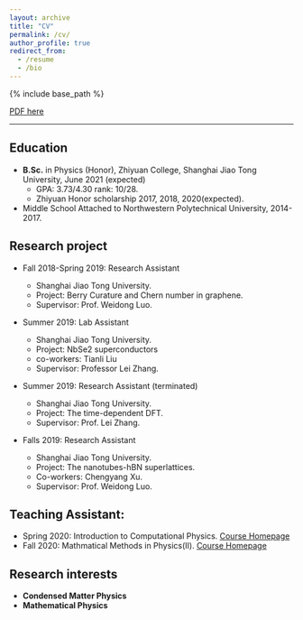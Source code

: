 ```yaml
---
layout: archive
title: "CV"
permalink: /cv/
author_profile: true
redirect_from:
  - /resume
  - /bio
---
```


{% include base_path %}

[PDF here](/files/cv.pdf)

***
## Education
* **B.Sc.** in Physics (Honor), Zhiyuan College, Shanghai Jiao Tong University, June 2021 (expected)
  * GPA: 3.73/4.30 rank: 10/28.
  * Zhiyuan Honor scholarship 2017, 2018, 2020(expected).
* Middle School Attached to Northwestern Polytechnical University, 2014-2017.

## Research project
* Fall 2018-Spring 2019: Research Assistant
  * Shanghai Jiao Tong University.
  * Project: Berry Curature and Chern number in graphene.
  * Supervisor: Prof. Weidong Luo.

* Summer 2019: Lab Assistant
  * Shanghai Jiao Tong University.
  * Project: NbSe2 superconductors
  * co-workers: Tianli Liu
  * Supervisor: Professor Lei Zhang.

* Summer 2019: Research Assistant (terminated)
  * Shanghai Jiao Tong University.
  * Project: The time-dependent DFT.
  * Supervisor: Prof. Lei Zhang.

* Falls 2019: Research Assistant
  * Shanghai Jiao Tong University.
  * Project: The nanotubes-hBN superlattices.
  * Co-workers: Chengyang Xu.
  * Supervisor: Prof. Weidong Luo.

## Teaching Assistant:
* Spring 2020: Introduction to Computational Physics.
  [Course Homepage](https://oc.sjtu.edu.cn/courses/19339)
* Fall 2020: Mathmatical Methods in Physics(II).
  [Course Homepage](https://oc.sjtu.edu.cn/courses/24908)



## Research interests
* **Condensed Matter Physics**
* **Mathematical Physics**

<!-- Skills
======
* English 
* Skill 2
  * Sub-skill 2.1
  * Sub-skill 2.2
  * Sub-skill 2.3
* Skill 3 -->

<!-- Publications
======
  <ul>{% for post in site.publications %}
    {% include archive-single-cv.html %}
  {% endfor %}</ul> -->

<!-- Talks
======
  <ul>{% for post in site.talks %}
    {% include archive-single-talk-cv.html %}
  {% endfor %}</ul>

Teaching
======
  <ul>{% for post in site.teaching %}
    {% include archive-single-cv.html %}
  {% endfor %}</ul> -->

<!-- Service and leadership
======
* Currently signed in to 43 different slack teams -->
